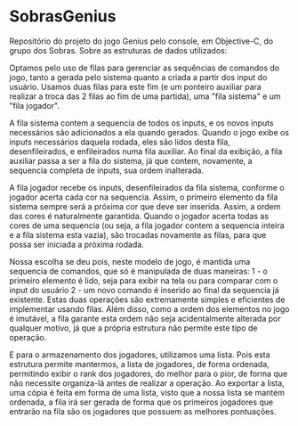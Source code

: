 # SobrasGenius
Repositório do projeto do jogo Genius pelo console, em Objective-C, do grupo dos Sobras. Sobre as estruturas de dados utilizados:

Optamos pelo uso de filas para gerenciar as sequências de comandos do jogo, tanto a gerada pelo sistema quanto a criada a partir dos input do usuário. Usamos duas filas para este fim (e um ponteiro auxiliar para realizar a troca das 2 filas ao fim de uma partida), uma "fila sistema" e um "fila jogador".

A fila sistema contem a sequencia de todos os inputs, e os novos inputs necessários são adicionados a ela quando gerados. Quando o jogo exibe os inputs necessários daquela rodada, eles são lidos desta fila, desenfileirados, e enfileirados numa fila auxiliar. Ao final da exibição, a fila auxiliar passa a ser a fila do sistema, já que contem, novamente, a sequencia completa de inputs, sua ordem inalterada.

A fila jogador recebe os inputs, desenfileirados da fila sistema, conforme o jogador acerta cada cor na sequencia. Assim, o primeiro elemento da fila sistema sempre será a próxima cor que deve ser inserida. Assim, a ordem das cores é naturalmente garantida. Quando o jogador acerta todas as cores de uma sequencia (ou seja, a fila jogador contem a sequencia inteira e a fila sistema esta vazia), são trocadas novamente as filas, para que possa ser iniciada a próxima rodada.

Nossa escolha se deu pois, neste modelo de jogo, é mantida uma sequencia de comandos, que só é manipulada de duas maneiras: 1 - o primeiro elemento é lido, seja para exibir na tela ou para comparar com o input do usuário 2 - um novo comando é inserido ao final da sequencia já existente. Estas duas operações são extremamente simples e eficientes de implementar usando filas. Além disso, como a ordem dos elementos no jogo é imutável, a fila garante esta ordem não seja acidentalmente alterada por qualquer motivo, já que a própria estrutura não permite este tipo de operação.

E para o armazenamento dos jogadores, utilizamos uma lista. Pois esta estrutura permite mantermos, a lista de jogadores, de forma ordenada, permitindo exibir o rank dos jogadores, do melhor para o pior, de forma que não necessite organiza-lá antes de realizar a operação. Ao exportar a lista, uma cópia é feita em forma de uma lista, visto que a nossa lista se mantém ordenada, a fila irá ser gerada de forma que os primeiros jogadores que entrarão na fila são os jogadores que possuem as melhores pontuações.
